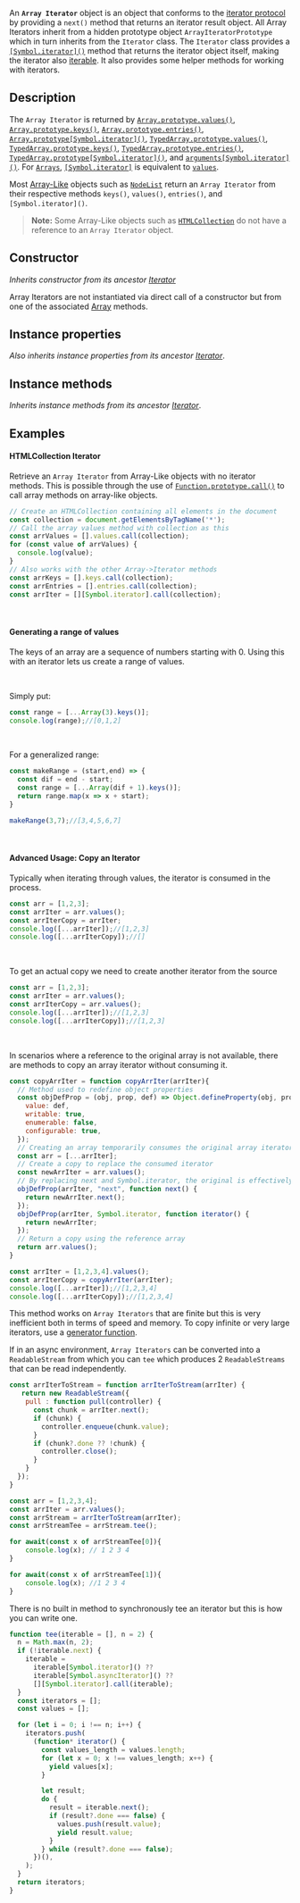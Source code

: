 
An **`Array Iterator`** object is an object that conforms to the [iterator protocol](/en-US/docs/Web/JavaScript/Reference/Iteration_protocols#the_iterator_protocol) by providing a `next()` method that returns an iterator result object. All Array Iterators inherit from a hidden prototype object `ArrayIteratorPrototype` which in turn inherits from the `Iterator` class. The `Iterator` class provides a [`[Symbol.iterator]()`](/en-US/docs/Web/JavaScript/Reference/Global_Objects/Iterator/Symbol.iterator) method that returns the iterator object itself, making the iterator also [iterable](/en-US/docs/Web/JavaScript/Reference/Iteration_protocols#the_iterable_protocol). It also provides some helper methods for working with iterators.

## Description

The `Array Iterator` is returned by [`Array.prototype.values()`](/en-US/docs/Web/JavaScript/Reference/Global_Objects/Array/values), [`Array.prototype.keys()`](/en-US/docs/Web/JavaScript/Reference/Global_Objects/Array/keys), [`Array.prototype.entries()`](/en-US/docs/Web/JavaScript/Reference/Global_Objects/Array/entries), [`Array.prototype[Symbol.iterator]()`](/en-US/docs/Web/JavaScript/Reference/Global_Objects/Array/Symbol.iterator), [`TypedArray.prototype.values()`](/en-US/docs/Web/JavaScript/Reference/Global_Objects/TypedArray/values), [`TypedArray.prototype.keys()`](/en-US/docs/Web/JavaScript/Reference/Global_Objects/TypedArray/keys), [`TypedArray.prototype.entries()`](/en-US/docs/Web/JavaScript/Reference/Global_Objects/TypedArray/entries), [`TypedArray.prototype[Symbol.iterator]()`](/en-US/docs/Web/JavaScript/Reference/Global_Objects/TypedArray/Symbol.iterator), and [`arguments[Symbol.iterator]()`](/en-US/docs/Web/JavaScript/Reference/Functions/arguments/Symbol.iterator). For [`Arrays`](/en-US/docs/Web/JavaScript/Reference/Global_Objects/Array),  [`[Symbol.iterator]`](/en-US/docs/Web/JavaScript/Reference/Global_Objects/Array/Symbol.iterator) is equivalent to [`values`](/en-US/docs/Web/JavaScript/Reference/Global_Objects/Array/values). 

Most [Array-Like](/en-US/docs/Web/JavaScript/Reference/Global_Objects/Array#array-like_objects) objects such as [`NodeList`](/en-US/docs/Web/API/NodeList) return an `Array Iterator` from their respective methods `keys()`, `values()`, `entries()`, and `[Symbol.iterator]()`.
  
> **Note:** Some Array-Like objects such as [`HTMLCollection`](/en-US/docs/Web/API/HTMLCollection) do not have a reference to an `Array Iterator` object.

## Constructor

_Inherits constructor from its ancestor [Iterator](/en-US/docs/Web/JavaScript/Reference/Global_Objects/Iterator)_

  Array Iterators are not instantiated via direct call of a constructor but from one of the associated [Array](/en-US/docs/Web/JavaScript/Reference/Global_Objects/Array) methods.

## Instance properties

_Also inherits instance properties from its ancestor [Iterator](/en-US/docs/Web/JavaScript/Reference/Global_Objects/Iterator)_.

## Instance methods

_Inherits instance methods from its ancestor [Iterator](/en-US/docs/Web/JavaScript/Reference/Global_Objects/Iterator)_.

## Examples

#### HTMLCollection Iterator
Retrieve an `Array Iterator` from Array-Like objects with no iterator methods. This is possible through the use of [`Function.prototype.call()`](/en-US/docs/Web/JavaScript/Reference/Global_Objects/Function/call) to call array methods on array-like objects.
```js
// Create an HTMLCollection containing all elements in the document
const collection = document.getElementsByTagName('*');
// Call the array values method with collection as this
const arrValues = [].values.call(collection);
for (const value of arrValues) {
  console.log(value);
}
// Also works with the other Array->Iterator methods
const arrKeys = [].keys.call(collection);
const arrEntries = [].entries.call(collection);
const arrIter = [][Symbol.iterator].call(collection);
```
⠀

#### Generating a range of values
The keys of an array are a sequence of numbers starting with 0. Using this with an iterator lets us create a range of values.

⠀

Simply put:
```js
const range = [...Array(3).keys()];
console.log(range);//[0,1,2]
```

⠀

For a generalized range:
```js
const makeRange = (start,end) => {
  const dif = end - start;
  const range = [...Array(dif + 1).keys()];
  return range.map(x => x + start);
}

makeRange(3,7);//[3,4,5,6,7]
```
⠀

#### Advanced Usage: Copy an Iterator
Typically when iterating through values, the iterator is consumed in the process.

```js
const arr = [1,2,3];
const arrIter = arr.values();
const arrIterCopy = arrIter;
console.log([...arrIter]);//[1,2,3]
console.log([...arrIterCopy]);//[]
```

⠀

To get an actual copy we need to create another iterator from the source
```js
const arr = [1,2,3];
const arrIter = arr.values();
const arrIterCopy = arr.values();
console.log([...arrIter]);//[1,2,3]
console.log([...arrIterCopy]);//[1,2,3]
```

⠀

In scenarios where a reference to the original array is not available, there are methods to copy an array iterator without consuming it. 
```js
const copyArrIter = function copyArrIter(arrIter){
  // Method used to redefine object properties
  const objDefProp = (obj, prop, def) => Object.defineProperty(obj, prop, {
    value: def,
    writable: true,
    enumerable: false,
    configurable: true,
  });
  // Creating an array temporarily consumes the original array iterator
  const arr = [...arrIter];
  // Create a copy to replace the consumed iterator
  const newArrIter = arr.values();
  // By replacing next and Symbol.iterator, the original is effectively restored
  objDefProp(arrIter, "next", function next() {
    return newArrIter.next();
  });
  objDefProp(arrIter, Symbol.iterator, function iterator() {
    return newArrIter;
  });
  // Return a copy using the reference array
  return arr.values();
}

const arrIter = [1,2,3,4].values();
const arrIterCopy = copyArrIter(arrIter);
console.log([...arrIter]);//[1,2,3,4]
console.log([...arrIterCopy]);//[1,2,3,4]
```
This method works on `Array Iterators` that are finite but this is very inefficient both in terms of speed and memory. To copy infinite or very large iterators, use a [generator function](/en-US/docs/Web/JavaScript/Reference/Global_Objects/GeneratorFunction).

If in an async environment, `Array Iterators` can be converted into a `ReadableStream` from which you can `tee` which produces 2 `ReadableStreams` that can be read independently. 
```js
const arrIterToStream = function arrIterToStream(arrIter) {
   return new ReadableStream({
    pull : function pull(controller) {
      const chunk = arrIter.next();
      if (chunk) {
        controller.enqueue(chunk.value);
      }
      if (chunk?.done ?? !chunk) {
        controller.close();
      }
    }
  });
}

const arr = [1,2,3,4];
const arrIter = arr.values();
const arrStream = arrIterToStream(arrIter);
const arrStreamTee = arrStream.tee();

for await(const x of arrStreamTee[0]){
	console.log(x); // 1 2 3 4
}

for await(const x of arrStreamTee[1]){
	console.log(x); //1 2 3 4
}
```

There is no built in method to synchronously tee an iterator but this is how you can write one.
```js
function tee(iterable = [], n = 2) {
  n = Math.max(n, 2);
  if (!iterable.next) {
    iterable =
      iterable[Symbol.iterator]() ??
      iterable[Symbol.asyncIterator]() ??
      [][Symbol.iterator].call(iterable);
  }
  const iterators = [];
  const values = [];

  for (let i = 0; i !== n; i++) {
    iterators.push(
      (function* iterator() {
        const values_length = values.length;
        for (let x = 0; x !== values_length; x++) {
          yield values[x];
        }

        let result;
        do {
          result = iterable.next();
          if (result?.done === false) {
            values.push(result.value);
            yield result.value;
          }
        } while (result?.done === false);
      })(),
    );
  }
  return iterators;
}

```
